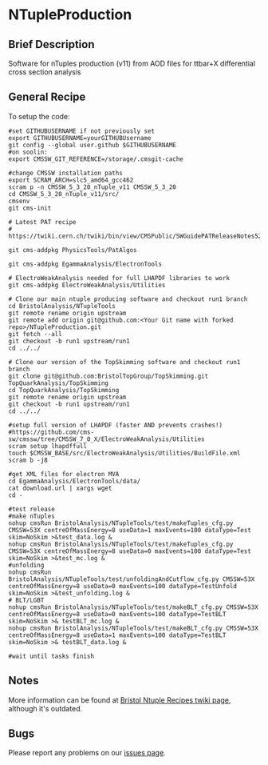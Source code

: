 NTupleProduction
================

## Brief Description
Software for nTuples production (v11) from AOD files for ttbar+X differential cross section analysis

## General Recipe

To setup the code:

```
#set GITHUBUSERNAME if not previously set
export GITHUBUSERNAME=yourGITHUBUsername
git config --global user.github $GITHUBUSERNAME
#on soolin:
export CMSSW_GIT_REFERENCE=/storage/.cmsgit-cache

#change CMSSW installation paths
export SCRAM_ARCH=slc5_amd64_gcc462
scram p -n CMSSW_5_3_20_nTuple_v11 CMSSW_5_3_20
cd CMSSW_5_3_20_nTuple_v11/src/
cmsenv
git cms-init

# Latest PAT recipe
# https://twiki.cern.ch/twiki/bin/view/CMSPublic/SWGuidePATReleaseNotes52X#Add_new_jet_flavour_CMSSW_5_3_20

git cms-addpkg PhysicsTools/PatAlgos

git cms-addpkg EgammaAnalysis/ElectronTools

# ElectroWeakAnalysis needed for full LHAPDF libraries to work
git cms-addpkg ElectroWeakAnalysis/Utilities

# Clone our main ntuple producing software and checkout run1 branch
cd BristolAnalysis/NTupleTools
git remote rename origin upstream
git remote add origin git@github.com:<Your Git name with forked repo>/NTupleProduction.git
git fetch --all
git checkout -b run1 upstream/run1
cd ../../

# Clone our version of the TopSkimming software and checkout run1 branch
git clone git@github.com:BristolTopGroup/TopSkimming.git TopQuarkAnalysis/TopSkimming
cd TopQuarkAnalysis/TopSkimming
git remote rename origin upstream
git checkout -b run1 upstream/run1
cd ../../

#setup full version of LHAPDF (faster AND prevents crashes!)
#https://github.com/cms-sw/cmssw/tree/CMSSW_7_0_X/ElectroWeakAnalysis/Utilities
scram setup lhapdffull
touch $CMSSW_BASE/src/ElectroWeakAnalysis/Utilities/BuildFile.xml
scram b -j8

#get XML files for electron MVA
cd EgammaAnalysis/ElectronTools/data/
cat download.url | xargs wget 
cd -

#test release
#make nTuples
nohup cmsRun BristolAnalysis/NTupleTools/test/makeTuples_cfg.py CMSSW=53X centreOfMassEnergy=8 useData=1 maxEvents=100 dataType=Test skim=NoSkim >&test_data.log &
nohup cmsRun BristolAnalysis/NTupleTools/test/makeTuples_cfg.py CMSSW=53X centreOfMassEnergy=8 useData=0 maxEvents=100 dataType=Test skim=NoSkim >&test_mc.log &
#unfolding
nohup cmsRun BristolAnalysis/NTupleTools/test/unfoldingAndCutflow_cfg.py CMSSW=53X centreOfMassEnergy=8 useData=0 maxEvents=100 dataType=TestUnfold skim=NoSkim >&test_unfolding.log &
# BLT/LGBT
nohup cmsRun BristolAnalysis/NTupleTools/test/makeBLT_cfg.py CMSSW=53X centreOfMassEnergy=8 useData=0 maxEvents=100 dataType=TestBLT skim=NoSkim >& testBLT_mc.log &
nohup cmsRun BristolAnalysis/NTupleTools/test/makeBLT_cfg.py CMSSW=53X centreOfMassEnergy=8 useData=1 maxEvents=100 dataType=TestBLT skim=NoSkim >& testBLT_data.log &

#wait until tasks finish
```


## Notes
More information can be found at [Bristol Ntuple Recipes twiki page](https://twiki.cern.ch/twiki/bin/view/CMS/BristolNTuplerRecipes), although it's outdated.

## Bugs
Please report any problems on our [issues page](https://github.com/BristolTopGroup/NTupleProduction/issues).